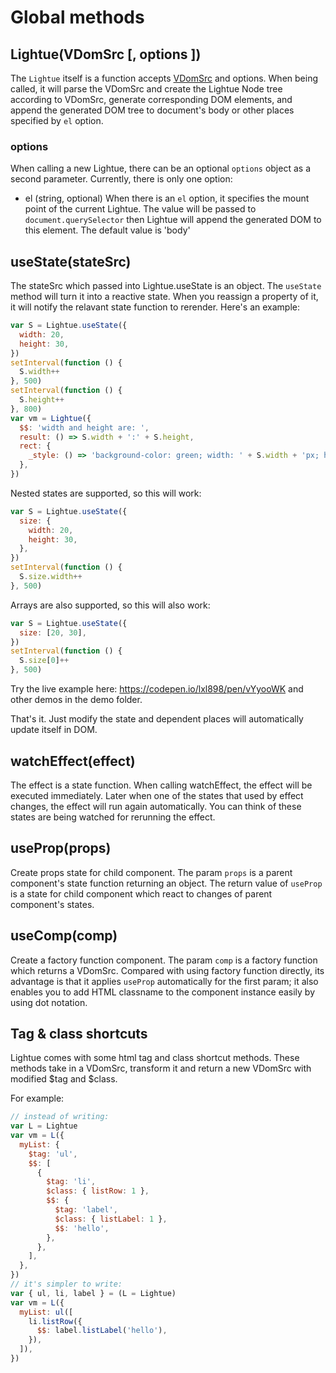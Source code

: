 # Global methods

## Lightue(VDomSrc [, options ])

The `Lightue` itself is a function accepts [VDomSrc](./template) and options. When being called, it will parse the VDomSrc and create the Lightue Node tree according to VDomSrc, generate corresponding DOM elements, and append the generated DOM tree to document's body or other places specified by `el` option.

### options

When calling a new Lightue, there can be an optional `options` object as a second parameter. Currently, there is only one option:

- el (string, optional)
When there is an `el` option, it specifies the mount point of the current Lightue. The value will be passed to `document.querySelector` then Lightue will append the generated DOM to this element. The default value is 'body'

## useState(stateSrc)

The stateSrc which passed into Lightue.useState is an object. The `useState` method will turn it into a reactive state. When you reassign a property of it, it will notify the relavant state function to rerender. Here's an example:

```js
var S = Lightue.useState({
  width: 20,
  height: 30,
})
setInterval(function () {
  S.width++
}, 500)
setInterval(function () {
  S.height++
}, 800)
var vm = Lightue({
  $$: 'width and height are: ',
  result: () => S.width + ':' + S.height,
  rect: {
    _style: () => 'background-color: green; width: ' + S.width + 'px; height: ' + S.height + 'px',
  },
})
```

Nested states are supported, so this will work:

```js
var S = Lightue.useState({
  size: {
    width: 20,
    height: 30,
  },
})
setInterval(function () {
  S.size.width++
}, 500)
```

Arrays are also supported, so this will also work:

```js
var S = Lightue.useState({
  size: [20, 30],
})
setInterval(function () {
  S.size[0]++
}, 500)
```

Try the live example here: https://codepen.io/lxl898/pen/vYyooWK and other demos in the demo folder.

That's it. Just modify the state and dependent places will automatically update itself in DOM.

## watchEffect(effect)

The effect is a state function. When calling watchEffect, the effect will be executed immediately. Later when one of the states that used by effect changes, the effect will run again automatically. You can think of these states are being watched for rerunning the effect.

## useProp(props)

Create props state for child component. The param `props` is a parent component's state function returning an object. The return value of `useProp` is a state for child component which react to changes of parent component's states.

## useComp(comp)

Create a factory function component. The param `comp` is a factory function which returns a VDomSrc. Compared with using factory function directly, its advantage is that it applies `useProp` automatically for the first param; it also enables you to add HTML classname to the component instance easily by using dot notation.

## Tag & class shortcuts

Lightue comes with some html tag and class shortcut methods. These methods take in a VDomSrc, transform it and return a new VDomSrc with modified $tag and $class.

For example:

```js
// instead of writing:
var L = Lightue
var vm = L({
  myList: {
    $tag: 'ul',
    $$: [
      {
        $tag: 'li',
        $class: { listRow: 1 },
        $$: {
          $tag: 'label',
          $class: { listLabel: 1 },
          $$: 'hello',
        },
      },
    ],
  },
})
// it's simpler to write:
var { ul, li, label } = (L = Lightue)
var vm = L({
  myList: ul([
    li.listRow({
      $$: label.listLabel('hello'),
    }),
  ]),
})
```